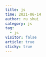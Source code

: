 ```yaml
---
title: js
time: 2021-06-14
author: ru shui
category: js
tag:
  - js
visitor: false
article: true
sticky: true
---
```


